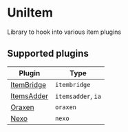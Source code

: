 # UniItem

Library to hook into various item plugins

## Supported plugins

| Plugin | Type |
| --- | --- |
| [ItemBridge](https://polymart.org/product/4) | `itembridge` |
| [ItemsAdder](https://www.spigotmc.org/resources/73355/) | `itemsadder`, `ia` |
| [Oraxen](https://www.spigotmc.org/resources/72448/) | `oraxen` |
| [Nexo](https://polymart.org/product/6901) | `nexo` |
